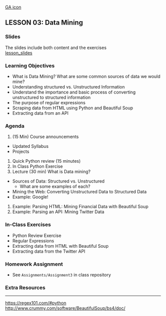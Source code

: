 [GA icon](../assets/GA_Logo.png)

## LESSON 03: Data Mining

### Slides
The slides include both content and the exercises   
[lesson_slides](lec03.pptx)

### Learning Objectives

- What is Data Mining? What are some common sources of data we would
mine?
- Understanding structured vs. Unstructured Information
- Understand the importance and basic process of converting unstructured
to structured information
- The purpose of regular expressions
- Scraping data from HTML using Python and Beautiful Soup
- Extracting data from an API


### Agenda

1. (15 Min) Course announcements
  - Updated Syllabus
  - Projects
1. Quick Python review (15 minutes)
1. In Class Python Exercise
1. Lecture (30 min) What is Data mining? 
  - Sources of Data: Structured vs. Unstructured
    - What are some examples of each?
  - Mining the Web: Converting Unstructured Data to Structured Data
  - Example: Google!
1. Example: Parsing HTML: Mining Financial Data with Beautiful Soup
1. Example: Parsing an API: Mining Twitter Data


### In-Class Exercises
- Python Review Exercise
- Regular Expressions
- Extracting data from HTML with Beautiful Soup
- Extracting data from the Twitter API


### Homework Assignment  
- See `Assignments/Assignment3` in class repository


### Extra Resources 

****

https://regex101.com/#python
http://www.crummy.com/software/BeautifulSoup/bs4/doc/


